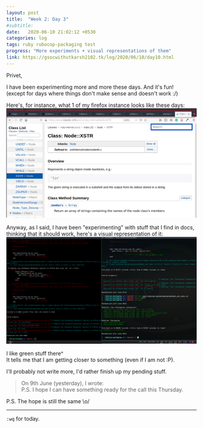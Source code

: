 ```yaml
---
layout: post
title:  "Week 2: Day 3"
#subtitle:
date:   2020-06-10 21:02:12 +0530
categories: log
tags: ruby rubocop-packaging test
progress: "More experiments + visual representations of them"
link: https://gsocwithutkarsh2102.tk/log/2020/06/10/day10.html
---
```


Privet,

I have been experimenting more and more these days. And it's fun!  
(except for days where things don't make sense and doesn't work :/)

Here's, for instance, what 1 of my firefox instance looks like these days:
![firefox snapshot](/assets/images/firefox-rubocop.png)


Anyway, as I said, I have been "experimenting" with stuff that I find in
docs, thinking that it should work, here's a visual representation of it:
![visual representation of stuff not working](/assets/images/experiments.png)

I like green stuff there^  
It tells me that I am getting closer to something (even if I am not :P).


I'll probably not write more, I'd rather finish up my
pending stuff.


> On 9th June (yesterday), I wrote:  
> P.S. I hope I can have something ready for the call this Thursday.

P.S. The hope is still the same \o/


---

`:wq` for today.
